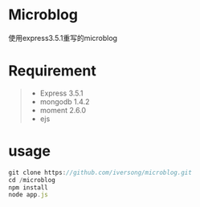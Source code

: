 Microblog
=========

使用express3.5.1重写的microblog

Requirement
==========

> * Express 3.5.1
> * mongodb 1.4.2
> * moment  2.6.0
> * ejs

usage
==========

```javascript
git clone https://github.com/iversong/microblog.git
cd /microblog
npm install
node app.js
```